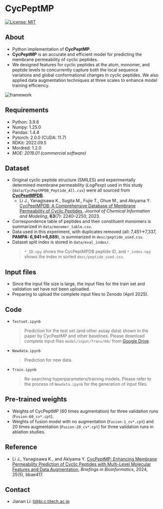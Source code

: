 # CycPeptMP
[![License: MIT](https://img.shields.io/badge/License-MIT-yellow.svg)](LICENSE)



## About
- Python implementation of **CycPeptMP**.
- **CycPeptMP** is an accurate and efficient model for predicting the membrane permeability of cyclic peptides.
- We designed features for cyclic peptides at the atom, monomer, and peptide levels to concurrently capture both the local sequence variations and global conformational changes in cyclic peptides. We also applied data augmentation techniques at three scales to enhance model training efficiency.

![framework](https://github.com/akiyamalab/cycpeptmp/assets/44156441/cc57f68f-dc02-486d-beb6-d6e9f2bcb1ae)



## Requirements
- Python: 3.9.6
- Numpy: 1.25.0
- Pandas: 1.4.4
- Pytorch: 2.0.0 (CUDA: 11.7)
- RDKit: 2022.09.5
- Mordred: 1.2.0
- *MOE: 2019.01 (commercial software)*




## Dataset
- Original cyclic peptide structure (SMILES) and experimentally determined membrane permeability (_LogPexp_) used in this study (`data/CycPeptMPDB_Peptide_All.csv`) were all sourced from [**CycPeptMPDB**](http://cycpeptmpdb.com/).
  - Li J., Yanagisawa K., Sugita M., Fujie T., Ohue M., and Akiyama Y. [CycPeptMPDB: A Comprehensive Database of Membrane Permeability of Cyclic Peptides](https://pubs.acs.org/doi/10.1021/acs.jcim.2c01573), _Journal of Chemical Information and Modeling_, **63**(7): 2240–2250, 2023.
- Correspondence table of peptides and their constituent monomers is summarized in `data/monomer_table.csv`.
- Data used in this experiment, with duplicates removed (all: 7,451->7,337, **PAMPA: 6,941->6,889**), is summarized in `desc/peptide_used.csv`.
- Dataset split index is stored in `data/eval_index/`.
  > `*_ID.npy` shows the CycPeptMPDB peptide ID, and `*_index.npy` shows the index in sorted `desc/peptide_used.csv`.




## Input files
- Since the input file size is large, the input files for the train set and validation set have not been uploaded.
- Preparing to upload the complete input files to Zenodo (April 2025).





## Code
- `Testset.ipynb`
  > Prediction for the test set (and other assay data) shown in the paper by CycPeptMP and other baselines.
  > Please download complete input files `model/input/Trans/60/` from [Google Drive](https://drive.google.com/drive/folders/1BkkR2skuedOmiu87N6LMWHQhvBRyGklc?usp=sharing).

- `Newdata.ipynb`
  > Prediction for new data.

- `Train.ipynb`
  > Re-searching hyperparameters/training models.
  > Please refer to the process of `Newdata.ipynb` for the generation of input files.




## Pre-trained weights
- Weights of CycPeptMP (60 times augmentation) for three validation runs (`Fusion-60_cv*.cpt`).
- Weights of fusion model with no augmentation (`Fusion-1_cv*.cpt`) and 20 times augmentation (`Fusion-20_cv*.cpt`) for three validation runs in ablation studies.




## Reference
- Li J., Yanagisawa K., and Akiyama Y. [CycPeptMP: Enhancing Membrane Permeability Prediction of Cyclic Peptides with Multi-Level Molecular Features and Data Augmentation](https://doi.org/10.1093/bib/bbae417), _Briefings in Bioinformatics_, 2024, 25(5), bbae417.



## Contact
- Jianan Li: li@bi.c.titech.ac.jp
